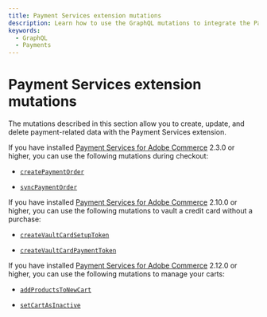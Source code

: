 ```yaml
---
title: Payment Services extension mutations
description: Learn how to use the GraphQL mutations to integrate the Payment Services extension.
keywords:
  - GraphQL
  - Payments
---
```


# Payment Services extension mutations

The mutations described in this section allow you to create, update, and delete payment-related data with the Payment Services extension.

If you have installed [Payment Services for Adobe Commerce](https://commercemarketplace.adobe.com/magento-payment-services.html) 2.3.0 or higher, you can use the following mutations during checkout:

* [`createPaymentOrder`](../mutations/create-payment-order.md)

* [`syncPaymentOrder`](../mutations/sync-payment-order.md)

If you have installed [Payment Services for Adobe Commerce](https://commercemarketplace.adobe.com/magento-payment-services.html) 2.10.0 or higher, you can use the following mutations to vault a credit card without a purchase:

* [`createVaultCardSetupToken`](../mutations/create-vault-card-setup-token.md)

* [`createVaultCardPaymentToken`](../mutations/create-vault-card-payment-token.md)

If you have installed [Payment Services for Adobe Commerce](https://commercemarketplace.adobe.com/magento-payment-services.html) 2.12.0 or higher, you can use the following mutations to manage your carts:

* [`addProductsToNewCart`](../mutations/add-products-new-cart.md)

* [`setCartAsInactive`](../mutations/set-cart-inactive.md)
